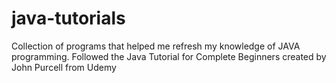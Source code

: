 # java-tutorials
Collection of programs that helped me refresh my knowledge of JAVA programming. Followed the Java Tutorial for Complete Beginners created by John Purcell from Udemy
